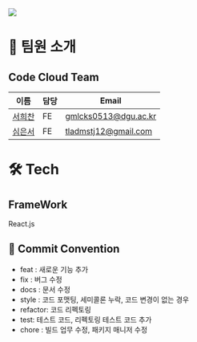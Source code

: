 <div><img src="https://capsule-render.vercel.app/api?type=waving&color=0:521cf2,100:42c330&height=200&section=header&text=goormthon_univ&fontSize=90" /></div>

# 👋 팀원 소개

## Code Cloud Team

| 이름                                   | 담당 | Email                |
| -------------------------------------- | ---- | -------------------- |
| [서희찬](https://github.com/seochan99) | FE   | gmlcks0513@dgu.ac.kr |
| [심은서](https://github.com/simeunseo) | FE   | tladmstj12@gmail.com |

# 🛠️ Tech

## FrameWork

React.js

## 🎯 Commit Convention

- feat : 새로운 기능 추가
- fix : 버그 수정
- docs : 문서 수정
- style : 코드 포맷팅, 세미콜론 누락, 코드 변경이 없는 경우
- refactor: 코드 리펙토링
- test: 테스트 코드, 리펙토링 테스트 코드 추가
- chore : 빌드 업무 수정, 패키지 매니저 수정
